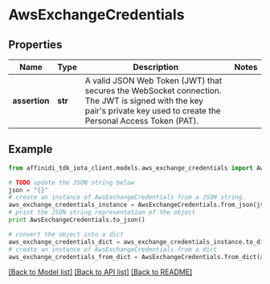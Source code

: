 # AwsExchangeCredentials

## Properties

| Name          | Type    | Description                                                                                                                                                               | Notes |
| ------------- | ------- | ------------------------------------------------------------------------------------------------------------------------------------------------------------------------- | ----- |
| **assertion** | **str** | A valid JSON Web Token (JWT) that secures the WebSocket connection. The JWT is signed with the key pair&#39;s private key used to create the Personal Access Token (PAT). |

## Example

```python
from affinidi_tdk_iota_client.models.aws_exchange_credentials import AwsExchangeCredentials

# TODO update the JSON string below
json = "{}"
# create an instance of AwsExchangeCredentials from a JSON string
aws_exchange_credentials_instance = AwsExchangeCredentials.from_json(json)
# print the JSON string representation of the object
print AwsExchangeCredentials.to_json()

# convert the object into a dict
aws_exchange_credentials_dict = aws_exchange_credentials_instance.to_dict()
# create an instance of AwsExchangeCredentials from a dict
aws_exchange_credentials_from_dict = AwsExchangeCredentials.from_dict(aws_exchange_credentials_dict)
```

[[Back to Model list]](../README.md#documentation-for-models) [[Back to API list]](../README.md#documentation-for-api-endpoints) [[Back to README]](../README.md)
